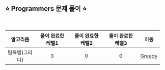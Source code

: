 ## ⭐️ Programmers 문제 풀이 ⭐️ 

<br>

| **알고리즘**   | **풀이 완료한 레벨1** | **풀이 완료한 레벨2** | **풀이 완료한 레벨3** | **이동** |
|:-------------:|:-------------------:|:-------------------:|:-------------------:|:--------:|
| 탐욕법(그리디) | 3 | 0 | 0 | [Greedy](https://github.com/yuuforest/Programmers/tree/main/python/%ED%83%90%EC%9A%95%EB%B2%95(Greedy)) |